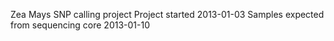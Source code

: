 Zea Mays SNP calling project
Project started 2013-01-03
Samples expected from sequencing core 2013-01-10
